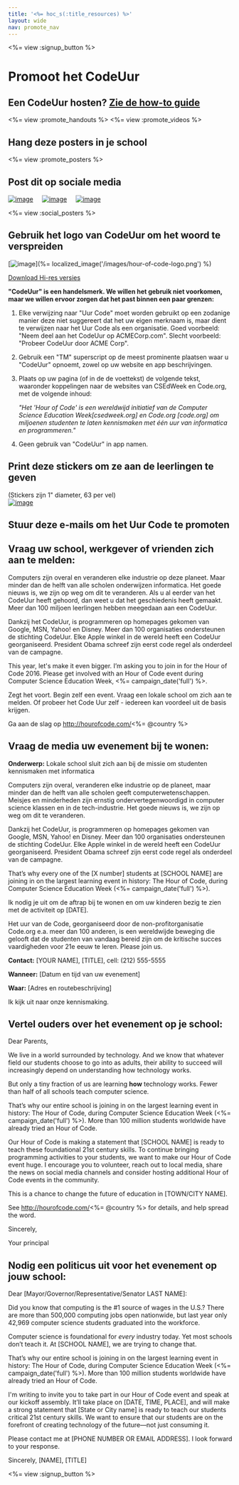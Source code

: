 ```yaml
---
title: '<%= hoc_s(:title_resources) %>'
layout: wide
nav: promote_nav
---
```

<%= view :signup_button %>

<link rel="stylesheet" type="text/css" href="/css/promote-page.css"></link>

# Promoot het CodeUur

## Een CodeUur hosten? [ Zie de how-to guide](<%= resolve_url('/how-to') %>)

<%= view :promote_handouts %> <%= view :promote_videos %>

<a id="posters"></a>

## Hang deze posters in je school

<%= view :promote_posters %>

<a id="social"></a>

## Post dit op sociale media

[![image](/images/fit-250/social-1.jpg)](/images/social-1.jpg)&nbsp;&nbsp;&nbsp;&nbsp; [![image](/images/fit-250/social-2.jpg)](/images/social-2.jpg)&nbsp;&nbsp;&nbsp;&nbsp; [![image](/images/fit-250/social-3.jpg)](/images/social-3.jpg)&nbsp;&nbsp;&nbsp;&nbsp;

<%= view :social_posters %>

<a id="logo"></a>

## Gebruik het logo van CodeUur om het woord te verspreiden

[![image](<%= localized_image('/images/fit-200/hour-of-code-logo.png') %>)](%= localized_image('/images/hour-of-code-logo.png') %)

[Download Hi-res versies](http://images.code.org/share/hour-of-code-logo.zip)

**"CodeUur" is een handelsmerk. We willen het gebruik niet voorkomen, maar we willen ervoor zorgen dat het past binnen een paar grenzen:**

1. Elke verwijzing naar "Uur Code" moet worden gebruikt op een zodanige manier deze niet suggereert dat het uw eigen merknaam is, maar dient te verwijzen naar het Uur Code als een organisatie. Goed voorbeeld: "Neem deel aan het CodeUur op ACMECorp.com". Slecht voorbeeld: "Probeer CodeUur door ACME Corp".
2. Gebruik een "TM" superscript op de meest prominente plaatsen waar u "CodeUur" opnoemt, zowel op uw website en app beschrijvingen.
3. Plaats op uw pagina (of in de de voettekst) de volgende tekst, waaronder koppelingen naar de websites van CSEdWeek en Code.org, met de volgende inhoud:
    
    *"Het 'Hour of Code' is een wereldwijd initiatief van de Computer Science Education Week[csedweek.org] en Code.org [code.org] om miljoenen studenten te laten kennismaken met één uur van informatica en programmeren."*

4. Geen gebruik van "CodeUur" in app namen.

<a id="stickers"></a>

## Print deze stickers om ze aan de leerlingen te geven

(Stickers zijn 1" diameter, 63 per vel)  
[![image](/images/fit-250/hour-of-code-stickers.png)](/images/hour-of-code-stickers.pdf)

<a id="sample-emails"></a>

## Stuur deze e-mails om het Uur Code te promoten

<a id="email"></a>

## Vraag uw school, werkgever of vrienden zich aan te melden:

Computers zijn overal en veranderen elke industrie op deze planeet. Maar minder dan de helft van alle scholen onderwijzen informatica. Het goede nieuws is, we zijn op weg om dit te veranderen. Als u al eerder van het CodeUur heeft gehoord, dan weet u dat het geschiedenis heeft gemaakt. Meer dan 100 miljoen leerlingen hebben meegedaan aan een CodeUur.

Dankzij het CodeUur, is programmeren op homepages gekomen van Google, MSN, Yahoo! en Disney. Meer dan 100 organisaties ondersteunen de stichting CodeUur. Elke Apple winkel in de wereld heeft een CodeUur georganiseerd. President Obama schreef zijn eerst code regel als onderdeel van de campagne.

This year, let's make it even bigger. I’m asking you to join in for the Hour of Code 2016. Please get involved with an Hour of Code event during Computer Science Education Week, <%= campaign_date('full') %>.

Zegt het voort. Begin zelf een event. Vraag een lokale school om zich aan te melden. Of probeer het Code Uur zelf - iedereen kan voordeel uit de basis krijgen.

Ga aan de slag op http://hourofcode.com/<%= @country %>

<a id="media-pitch"></a>

## Vraag de media uw evenement bij te wonen:

**Onderwerp:** Lokale school sluit zich aan bij de missie om studenten kennismaken met informatica

Computers zijn overal, veranderen elke industrie op de planeet, maar minder dan de helft van alle scholen geeft computerwetenschappen. Meisjes en minderheden zijn ernstig ondervertegenwoordigd in computer science klassen en in de tech-industrie. Het goede nieuws is, we zijn op weg om dit te veranderen.

Dankzij het CodeUur, is programmeren op homepages gekomen van Google, MSN, Yahoo! en Disney. Meer dan 100 organisaties ondersteunen de stichting CodeUur. Elke Apple winkel in de wereld heeft een CodeUur georganiseerd. President Obama schreef zijn eerst code regel als onderdeel van de campagne.

That’s why every one of the [X number] students at [SCHOOL NAME] are joining in on the largest learning event in history: The Hour of Code, during Computer Science Education Week (<%= campaign_date('full') %>).

Ik nodig je uit om de aftrap bij te wonen en om uw kinderen bezig te zien met de activiteit op [DATE].

Het uur van de Code, georganiseerd door de non-profitorganisatie Code.org e.a. meer dan 100 anderen, is een wereldwijde beweging die gelooft dat de studenten van vandaag bereid zijn om de kritische succes vaardigheden voor 21e eeuw te leren. Please join us.

**Contact:** [YOUR NAME], [TITLE], cell: (212) 555-5555

**Wanneer:** [Datum en tijd van uw evenement]

**Waar:** [Adres en routebeschrijving]

Ik kijk uit naar onze kennismaking.

<a id="parents"></a>

## Vertel ouders over het evenement op je school:

Dear Parents,

We live in a world surrounded by technology. And we know that whatever field our students choose to go into as adults, their ability to succeed will increasingly depend on understanding how technology works.

But only a tiny fraction of us are learning **how** technology works. Fewer than half of all schools teach computer science.

That’s why our entire school is joining in on the largest learning event in history: The Hour of Code, during Computer Science Education Week (<%= campaign_date('full') %>). More than 100 million students worldwide have already tried an Hour of Code.

Our Hour of Code is making a statement that [SCHOOL NAME] is ready to teach these foundational 21st century skills. To continue bringing programming activities to your students, we want to make our Hour of Code event huge. I encourage you to volunteer, reach out to local media, share the news on social media channels and consider hosting additional Hour of Code events in the community.

This is a chance to change the future of education in [TOWN/CITY NAME].

See http://hourofcode.com/<%= @country %> for details, and help spread the word.

Sincerely,

Your principal

<a id="politicians"></a>

## Nodig een politicus uit voor het evenement op jouw school:

Dear [Mayor/Governor/Representative/Senator LAST NAME]:

Did you know that computing is the #1 source of wages in the U.S.? There are more than 500,000 computing jobs open nationwide, but last year only 42,969 computer science students graduated into the workforce.

Computer science is foundational for *every* industry today. Yet most schools don’t teach it. At [SCHOOL NAME], we are trying to change that.

That’s why our entire school is joining in on the largest learning event in history: The Hour of Code, during Computer Science Education Week (<%= campaign_date('full') %>). More than 100 million students worldwide have already tried an Hour of Code.

I'm writing to invite you to take part in our Hour of Code event and speak at our kickoff assembly. It’ll take place on [DATE, TIME, PLACE], and will make a strong statement that [State or City name] is ready to teach our students critical 21st century skills. We want to ensure that our students are on the forefront of creating technology of the future—not just consuming it.

Please contact me at [PHONE NUMBER OR EMAIL ADDRESS]. I look forward to your response.

Sincerely, [NAME], [TITLE]

<%= view :signup_button %>